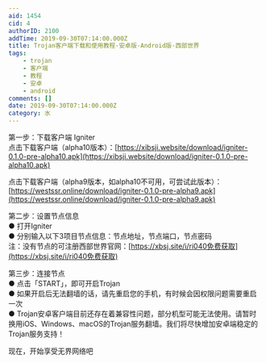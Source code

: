```yaml
---
aid: 1454
cid: 4
authorID: 2100
addTime: 2019-09-30T07:14:00.000Z
title: Trojan客户端下载和使用教程-安卓版-Android版-西部世界
tags:
    - trojan
    - 客户端
    - 教程
    - 安卓
    - android
comments: []
date: 2019-09-30T07:14:00.000Z
category: 水
---
```


第一步：下载客户端 Igniter  
点击下载客户端（alpha10版本）：[https://xibsji.website/download/igniter-0.1.0-pre-alpha10.apk](https://xibsji.website/download/igniter-0.1.0-pre-alpha10.apk)

点击下载客户端（alpha9版本，如alpha10不可用，可尝试此版本）：[https://westssr.online/download/igniter-0.1.0-pre-alpha9.apk](https://westssr.online/download/igniter-0.1.0-pre-alpha9.apk)

第二步：设置节点信息  
● 打开Igniter  
● 分别输入以下3项目节点信息：节点地址，节点端口，节点密码  
注：没有节点的可注册西部世界官网：[https://xbsj.site/i/ri040免费获取](https://xbsj.site/i/ri040免费获取)

第三步：连接节点  
● 点击「START」，即可开启Trojan  
● 如果开启后无法翻墙的话，请先重启您的手机，有时候会因权限问题需要重启一次  
● Trojan安卓客户端目前还存在着兼容性问题，部分机型可能无法使用。请暂时换用iOS、Windows、macOS的Trojan服务翻墙。我们将尽快增加安卓端稳定的Trojan服务支持！

现在，开始享受无界网络吧
